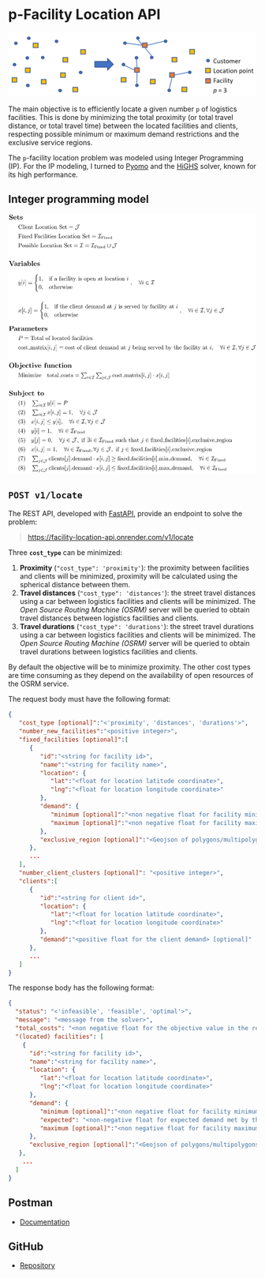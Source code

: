# p-Facility Location API

![p-facility-location-api](./data/img/p-facility-location.png)

The main objective is to efficiently locate a given number `p` of logistics facilities. This is done by minimizing the total proximity (or total travel distance, or total travel time) between the located facilities and clients, respecting possible minimum or maximum demand restrictions and the exclusive service regions.


The `p`-facility location problem was modeled using Integer Programming (IP). For the IP modeling, I turned to [Pyomo](https://www.pyomo.org/) and the [HiGHS](https://github.com/ERGO-Code/HiGHS) solver, known for its high performance.

## **Integer programming model**

   ![integer_programming_formulation_page-0001](./data/img/ip_model.jpg)

## `POST v1/locate`

The REST API, developed with [FastAPI](https://github.com/tiangolo/fastapi), provide an endpoint to solve the problem:

> https://facility-location-api.onrender.com/v1/locate


Three **`cost_type`** can be minimized:

1. **Proximity** (`"cost_type": 'proximity'`): the proximity between facilities and clients will be minimized, proximity will be calculated using the spherical distance between them.
2. **Travel distances** (`"cost_type": 'distances'`): the street travel distances using a car between logistics facilities and clients will be minimized. The _Open Source Routing Machine (OSRM)_ server will be queried to obtain travel distances between logistics facilities and clients.
3. **Travel durations** (`"cost_type": 'durations'`): the street travel durations using a car between logistics facilities and clients will be minimized. The _Open Source Routing Machine (OSRM)_ server will be queried to obtain travel durations between logistics facilities and clients.
    

By default the objective will be to minimize proximity. The other cost types are time consuming as they depend on the availability of open resources of the OSRM service.

The request body must have the following format:

``` json
{
   "cost_type [optional]":"<'proximity', 'distances', 'durations'>",
   "number_new_facilities":"<positive integer>",
   "fixed_facilities [optional]":[
      {
         "id":"<string for facility id>",
         "name":"<string for facility name>",
         "location": {
            "lat":"<float for location latitude coordinate>",
            "lng":"<float for location longitude coordinate>"
         },
         "demand": {
            "minimum [optional]":"<non negative float for facility minimum demand>",
            "maximum [optional]":"<non negative float for facility maximum demand>"
         },
         "exclusive_region [optional]":"<Geojson of polygons/multipolygons for facility exclusive service region>"
      },
      ...
   ],
   "number_client_clusters [optional]": "<positive integer>",
   "clients":[
      {
         "id":"<string for client id>",
         "location": {
            "lat":"<float for location latitude coordinate>",
            "lng":"<float for location longitude coordinate>"
         },
         "demand":"<positive float for the client demand> [optional]"
      },
      ...
   ]
}

 ```

The response body has the following format:

``` json
{
  "status": "<'infeasible', 'feasible', 'optimal'>",
  "message": "<message from the solver>",
  "total_costs": "<non negative float for the objective value in the returned solution>",
  "(located) facilities": [
    {
      "id":"<string for facility id>",
      "name":"<string for facility name>",
      "location": {
         "lat":"<float for location latitude coordinate>",
         "lng":"<float for location longitude coordinate>"
      },
      "demand": {
         "minimum [optional]":"<non negative float for facility minimum demand>",
         "expected": "<non-negative float for expected demand met by the located facility>",
         "maximum [optional]":"<non negative float for facility maximum demand>"
      },
      "exclusive_region [optional]":"<Geojson of polygons/multipolygons for facility exclusive service region>"
   },
    ...
  ]
}

 ```

## Postman 
* [Documentation]()

## GitHub
* [Repository](https://github.com/luanleonardo/facility-location-api)
